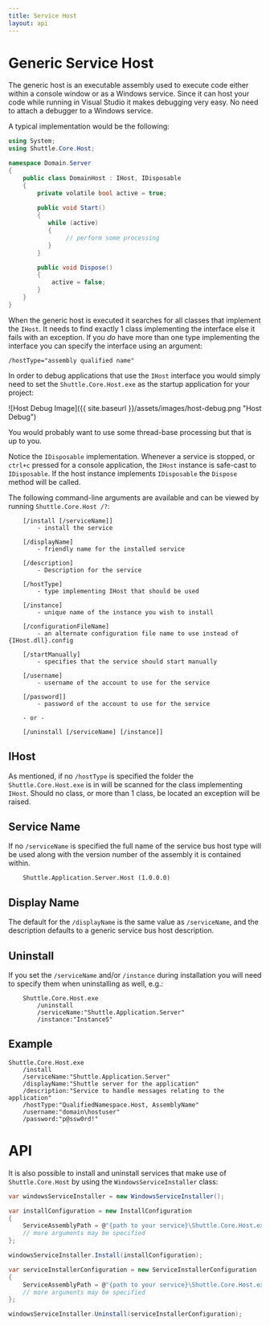 ```yaml
---
title: Service Host
layout: api 
---
```

# Generic Service Host

The generic host is an executable assembly used to execute code either within a console window or as a Windows service.  Since it can host your code while running in Visual Studio it makes debugging very easy.  No need to attach a debugger to a Windows service.

A typical implementation would be the following:

~~~ c#
using System;
using Shuttle.Core.Host;

namespace Domain.Server
{
	public class DomainHost : IHost, IDisposable
	{
		private volatile bool active = true;
	
		public void Start()
		{
		   while (active)
		   {
				// perform some processing
		   }
		}

		public void Dispose()
		{
			active = false;
		}
	}
}
~~~

When the generic host is executed it searches for all classes that implement the `IHost`.  It needs to find exactly 1 class implementing the interface else it fails with an exception.  If you *do* have more than one type implementing the interface you can specify the interface using an argument:

~~~
/hostType="assembly qualified name"
~~~

In order to debug applications that use the `IHost` interface you would simply need to set the `Shuttle.Core.Host.exe` as the startup application for your project:

![Host Debug Image]({{ site.baseurl }}/assets/images/host-debug.png "Host Debug")

You would probably want to use some thread-base processing but that is up to you.

Notice the `IDisposable` implementation.  Whenever a service is stopped, or `ctrl+c` pressed for a console application, the `IHost` instance is safe-cast to `IDisposable`.  If the host instance implements `IDisposable` the `Dispose` method will be called.

The following command-line arguments are available and can be viewed by running `Shuttle.Core.Host /?`:

~~~
	[/install [/serviceName]]	
		- install the service
		
	[/displayName]				
		- friendly name for the installed service
		
	[/description]				
		- Description for the service
		
	[/hostType]	
		- type implementing IHost that should be used
		
	[/instance]					
		- unique name of the instance you wish to install
		
	[/configurationFileName]
		- an alternate configuration file name to use instead of {IHost.dll}.config

	[/startManually]			
		- specifies that the service should start manually
		
	[/username]					
		- username of the account to use for the service
		
	[/password]]				
		- password of the account to use for the service
		
	- or -
	
	[/uninstall [/serviceName] [/instance]]	
~~~		

## IHost
As mentioned, if no `/hostType` is specified the folder the `Shuttle.Core.Host.exe` is in will be scanned for the class implementing `IHost`.  Should no class, or more than 1 class, be located an exception will be raised.

## Service Name
If no `/serviceName` is specified the full name of the service bus host type will be used along with the version number of the assembly it is contained within.

~~~
	Shuttle.Application.Server.Host (1.0.0.0)
~~~

## Display Name
The default for the `/displayName` is the same value as `/serviceName`, and the description defaults to a generic service bus host description.

## Uninstall

If you set the `/serviceName` and/or `/instance` during installation you will need to specify them when uninstalling as well, e.g.:

~~~
	Shuttle.Core.Host.exe 
		/uninstall 
		/serviceName:"Shuttle.Application.Server" 
		/instance:"Instance5"
~~~

## Example

~~~
Shuttle.Core.Host.exe 
	/install 
	/serviceName:"Shuttle.Application.Server" 
	/displayName:"Shuttle server for the application"
	/description:"Service to handle messages relating to the application" 
	/hostType:"QualifiedNamespace.Host, AssemblyName"
	/username:"domain\hostuser"
	/password:"p@ssw0rd!"
~~~

# API

It is also possible to install and uninstall services that make use of `Shuttle.Core.Host` by using the `WindowsServiceInstaller` class:

~~~ c#
var windowsServiceInstaller = new WindowsServiceInstaller();

var installConfiguration = new InstallConfiguration
{
	ServiceAssemblyPath = @"{path to your service}\Shuttle.Core.Host.exe",
	// more arguments may be specified
};  

windowsServiceInstaller.Install(installConfiguration);

var serviceInstallerConfiguration = new ServiceInstallerConfiguration
{
	ServiceAssemblyPath = @"{path to your service}\Shuttle.Core.Host.exe",
	// more arguments may be specified
};

windowsServiceInstaller.Uninstall(serviceInstallerConfiguration);
~~~